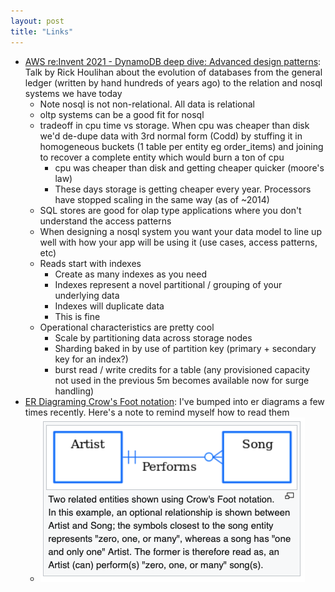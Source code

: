 ```yaml
---
layout: post
title: "Links"
---
```


* [AWS re:Invent 2021 - DynamoDB deep dive: Advanced design patterns](https://www.youtube.com/watch?v=xfxBhvGpoa0): Talk by Rick Houlihan about the evolution of databases from the general ledger (written by hand hundreds of years ago) to the relation and nosql systems we have today
  * Note nosql is not non-relational. All data is relational
  * oltp systems can be a good fit for nosql
  * tradeoff in cpu time vs storage. When cpu was cheaper than disk we'd de-dupe data with 3rd normal form (Codd) by stuffing it in homogeneous buckets (1 table per entity eg order_items) and joining to recover a complete entity which would burn a ton of cpu
    * cpu was cheaper than disk and getting cheaper quicker (moore's law)
    * These days storage is getting cheaper every year. Processors have stopped scaling in the same way (as of ~2014)
  * SQL stores are good for olap type applications where you don't understand the access patterns
  * When designing a nosql system you want your data model to line up well with how your app will be using it (use cases, access patterns, etc)
  * Reads start with indexes
    * Create as many indexes as you need
    * Indexes represent a novel partitional / grouping of your underlying data
    * Indexes will duplicate data
    * This is fine
  * Operational characteristics are pretty cool
    * Scale by partitioning data across storage nodes
    * Sharding baked in by use of partition key (primary + secondary key for an index?)
    * burst read / write credits for a table (any provisioned capacity not used in the previous 5m becomes available now for surge handling)
* [ER Diagraming Crow's Foot notation](https://en.wikipedia.org/wiki/Entity–relationship_model#Crow's_foot_notation): I've bumped into er diagrams a few times recently. Here's a note to remind myself how to read them
  * ![ER diagram](/assets/images/er_diagram.png)
